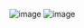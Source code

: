 
![image](https://github.com/user-attachments/assets/4f12746d-4149-43d8-b25d-1115d9aa39c4)
![image](https://github.com/user-attachments/assets/f46ea906-0a0c-4ecb-92af-60bda732cacf)
